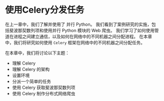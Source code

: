 # 使用Celery分发任务

在上一章中，我们了解并使用了 并行 Python。 我们看到了案例研究的实施，包括斐波那契数列项和使用并行 Python 模块的 Web 爬虫。 我们学习了如何使用管道在进程之间建立通信，以及如何在网络中的不同机器之间分配进程。 在本章中，我们将研究如何使用 `Celery` 框架在网络中的不同机器之间分配任务。

在本章中，我们将讨论以下主题：

- 理解 Celery
- 理解 Celery 的架构
- 设置环境
- 分派一个简单的任务
- 使用 Celery 获取斐波那契数列项
- 使用 Celery 制作分布式网络爬虫
